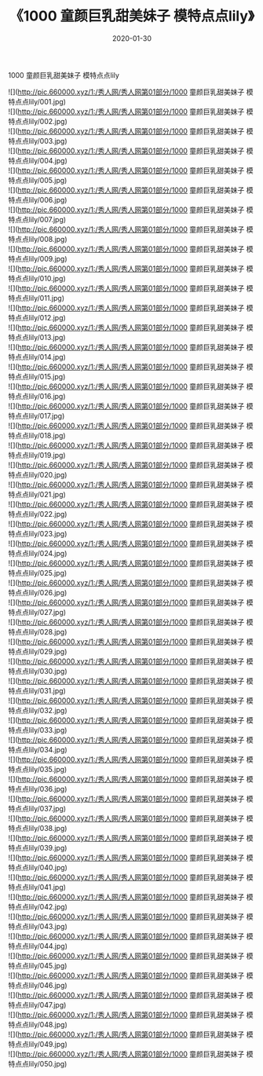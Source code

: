﻿---
layout: post
title:  《1000 童颜巨乳甜美妹子 模特点点lily》
date:   2020-01-30
img: http://pic.660000.xyz/1:/秀人网/秀人网第01部分/1000 童颜巨乳甜美妹子 模特点点lily/000.jpg
categories: [美女, 清纯, 唯美]
---

1000 童颜巨乳甜美妹子 模特点点lily

  ![](http://pic.660000.xyz/1:/秀人网/秀人网第01部分/1000 童颜巨乳甜美妹子 模特点点lily/001.jpg) <br> ![](http://pic.660000.xyz/1:/秀人网/秀人网第01部分/1000 童颜巨乳甜美妹子 模特点点lily/002.jpg) <br> ![](http://pic.660000.xyz/1:/秀人网/秀人网第01部分/1000 童颜巨乳甜美妹子 模特点点lily/003.jpg) <br> ![](http://pic.660000.xyz/1:/秀人网/秀人网第01部分/1000 童颜巨乳甜美妹子 模特点点lily/004.jpg) <br> ![](http://pic.660000.xyz/1:/秀人网/秀人网第01部分/1000 童颜巨乳甜美妹子 模特点点lily/005.jpg) <br> ![](http://pic.660000.xyz/1:/秀人网/秀人网第01部分/1000 童颜巨乳甜美妹子 模特点点lily/006.jpg) <br> ![](http://pic.660000.xyz/1:/秀人网/秀人网第01部分/1000 童颜巨乳甜美妹子 模特点点lily/007.jpg) <br> ![](http://pic.660000.xyz/1:/秀人网/秀人网第01部分/1000 童颜巨乳甜美妹子 模特点点lily/008.jpg) <br> ![](http://pic.660000.xyz/1:/秀人网/秀人网第01部分/1000 童颜巨乳甜美妹子 模特点点lily/009.jpg) <br> ![](http://pic.660000.xyz/1:/秀人网/秀人网第01部分/1000 童颜巨乳甜美妹子 模特点点lily/010.jpg) <br> ![](http://pic.660000.xyz/1:/秀人网/秀人网第01部分/1000 童颜巨乳甜美妹子 模特点点lily/011.jpg) <br> ![](http://pic.660000.xyz/1:/秀人网/秀人网第01部分/1000 童颜巨乳甜美妹子 模特点点lily/012.jpg) <br> ![](http://pic.660000.xyz/1:/秀人网/秀人网第01部分/1000 童颜巨乳甜美妹子 模特点点lily/013.jpg) <br> ![](http://pic.660000.xyz/1:/秀人网/秀人网第01部分/1000 童颜巨乳甜美妹子 模特点点lily/014.jpg) <br> ![](http://pic.660000.xyz/1:/秀人网/秀人网第01部分/1000 童颜巨乳甜美妹子 模特点点lily/015.jpg) <br> ![](http://pic.660000.xyz/1:/秀人网/秀人网第01部分/1000 童颜巨乳甜美妹子 模特点点lily/016.jpg) <br> ![](http://pic.660000.xyz/1:/秀人网/秀人网第01部分/1000 童颜巨乳甜美妹子 模特点点lily/017.jpg) <br> ![](http://pic.660000.xyz/1:/秀人网/秀人网第01部分/1000 童颜巨乳甜美妹子 模特点点lily/018.jpg) <br> ![](http://pic.660000.xyz/1:/秀人网/秀人网第01部分/1000 童颜巨乳甜美妹子 模特点点lily/019.jpg) <br> ![](http://pic.660000.xyz/1:/秀人网/秀人网第01部分/1000 童颜巨乳甜美妹子 模特点点lily/020.jpg) <br> ![](http://pic.660000.xyz/1:/秀人网/秀人网第01部分/1000 童颜巨乳甜美妹子 模特点点lily/021.jpg) <br> ![](http://pic.660000.xyz/1:/秀人网/秀人网第01部分/1000 童颜巨乳甜美妹子 模特点点lily/022.jpg) <br> ![](http://pic.660000.xyz/1:/秀人网/秀人网第01部分/1000 童颜巨乳甜美妹子 模特点点lily/023.jpg) <br> ![](http://pic.660000.xyz/1:/秀人网/秀人网第01部分/1000 童颜巨乳甜美妹子 模特点点lily/024.jpg) <br> ![](http://pic.660000.xyz/1:/秀人网/秀人网第01部分/1000 童颜巨乳甜美妹子 模特点点lily/025.jpg) <br> ![](http://pic.660000.xyz/1:/秀人网/秀人网第01部分/1000 童颜巨乳甜美妹子 模特点点lily/026.jpg) <br> ![](http://pic.660000.xyz/1:/秀人网/秀人网第01部分/1000 童颜巨乳甜美妹子 模特点点lily/027.jpg) <br> ![](http://pic.660000.xyz/1:/秀人网/秀人网第01部分/1000 童颜巨乳甜美妹子 模特点点lily/028.jpg) <br> ![](http://pic.660000.xyz/1:/秀人网/秀人网第01部分/1000 童颜巨乳甜美妹子 模特点点lily/029.jpg) <br> ![](http://pic.660000.xyz/1:/秀人网/秀人网第01部分/1000 童颜巨乳甜美妹子 模特点点lily/030.jpg) <br> ![](http://pic.660000.xyz/1:/秀人网/秀人网第01部分/1000 童颜巨乳甜美妹子 模特点点lily/031.jpg) <br> ![](http://pic.660000.xyz/1:/秀人网/秀人网第01部分/1000 童颜巨乳甜美妹子 模特点点lily/032.jpg) <br> ![](http://pic.660000.xyz/1:/秀人网/秀人网第01部分/1000 童颜巨乳甜美妹子 模特点点lily/033.jpg) <br> ![](http://pic.660000.xyz/1:/秀人网/秀人网第01部分/1000 童颜巨乳甜美妹子 模特点点lily/034.jpg) <br> ![](http://pic.660000.xyz/1:/秀人网/秀人网第01部分/1000 童颜巨乳甜美妹子 模特点点lily/035.jpg) <br> ![](http://pic.660000.xyz/1:/秀人网/秀人网第01部分/1000 童颜巨乳甜美妹子 模特点点lily/036.jpg) <br> ![](http://pic.660000.xyz/1:/秀人网/秀人网第01部分/1000 童颜巨乳甜美妹子 模特点点lily/037.jpg) <br> ![](http://pic.660000.xyz/1:/秀人网/秀人网第01部分/1000 童颜巨乳甜美妹子 模特点点lily/038.jpg) <br> ![](http://pic.660000.xyz/1:/秀人网/秀人网第01部分/1000 童颜巨乳甜美妹子 模特点点lily/039.jpg) <br> ![](http://pic.660000.xyz/1:/秀人网/秀人网第01部分/1000 童颜巨乳甜美妹子 模特点点lily/040.jpg) <br> ![](http://pic.660000.xyz/1:/秀人网/秀人网第01部分/1000 童颜巨乳甜美妹子 模特点点lily/041.jpg) <br> ![](http://pic.660000.xyz/1:/秀人网/秀人网第01部分/1000 童颜巨乳甜美妹子 模特点点lily/042.jpg) <br> ![](http://pic.660000.xyz/1:/秀人网/秀人网第01部分/1000 童颜巨乳甜美妹子 模特点点lily/043.jpg) <br> ![](http://pic.660000.xyz/1:/秀人网/秀人网第01部分/1000 童颜巨乳甜美妹子 模特点点lily/044.jpg) <br> ![](http://pic.660000.xyz/1:/秀人网/秀人网第01部分/1000 童颜巨乳甜美妹子 模特点点lily/045.jpg) <br> ![](http://pic.660000.xyz/1:/秀人网/秀人网第01部分/1000 童颜巨乳甜美妹子 模特点点lily/046.jpg) <br> ![](http://pic.660000.xyz/1:/秀人网/秀人网第01部分/1000 童颜巨乳甜美妹子 模特点点lily/047.jpg) <br> ![](http://pic.660000.xyz/1:/秀人网/秀人网第01部分/1000 童颜巨乳甜美妹子 模特点点lily/048.jpg) <br> ![](http://pic.660000.xyz/1:/秀人网/秀人网第01部分/1000 童颜巨乳甜美妹子 模特点点lily/049.jpg) <br> ![](http://pic.660000.xyz/1:/秀人网/秀人网第01部分/1000 童颜巨乳甜美妹子 模特点点lily/050.jpg) <br>